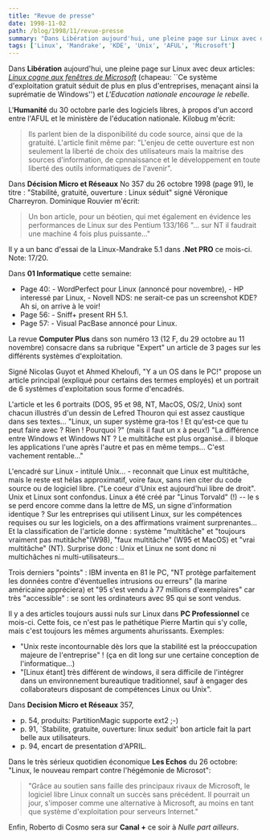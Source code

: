 ```yaml
---
title: "Revue de presse"
date: 1998-11-02
path: /blog/1998/11/revue-presse
summary: "Dans Libération aujourd'hui, une pleine page sur Linux avec deux articles: Linux cogne aux fenêtres de Microsoft (chapeau: ``Ce système d'exploitation gratuit séduit de plus en plus d'entreprises, menaçant ainsi la suprématie de Windows'') et L'Education nationale encourage le rebelle."
tags: ['Linux', 'Mandrake', 'KDE', 'Unix', 'AFUL', 'Microsoft']
---
```


<P>
Dans <B>Libération</B> aujourd'hui, une
pleine page sur Linux avec deux articles: <EM><A HREF="http://www.liberation.fr/quotidien/semaine/981102luns.html">Linux
cogne aux fenêtres de Microsoft</A></EM> (chapeau: ``Ce  système
d'exploitation gratuit séduit de plus en plus d'entreprises, menaçant
ainsi la suprématie de Windows'') et <EM>L'Education nationale encourage
le rebelle</EM>.
</P>

<P>
L'<B>Humanité</B> du 30 octobre parle des logiciels
libres, à propos d'un accord entre l'AFUL et le ministère de l'éducation
nationale. Kilobug m'écrit:
</P>

<BLOCKQUOTE>
Ils parlent bien de la disponibilité du code source, ainsi que de la
gratuité. L'article finit même par: "L'enjeu de cette ouverture est
non seulement la liberté de choix des utilisateurs mais la maitrise
des sources d'information, de cpnnaissance et le développement en toute
liberté des outils informatiques de l'avenir".
</BLOCKQUOTE>
<P>
Dans <B>Décision Micro et Réseaux</B> No 357 du 26 octobre 1998 (page
91), le titre : "Stabilité, gratuité, ouverture : Linux séduit" signé
Véronique Charreyron. Dominique Rouvier m'écrit:
</P>

<BLOCKQUOTE>
Un bon article, pour un béotien, qui met également en évidence les
performances de Linux sur des Pentium 133/166 "... sur NT il
faudrait une machine 4 fois plus puissante..."
</BLOCKQUOTE>
<P>
Il y a un banc d'essai de la Linux-Mandrake 5.1 dans <B>.Net PRO</B>
ce mois-ci. Note: 17/20.
</P>

<P>
Dans <B>01 Informatique</B> cette semaine:
</P>

<UL>

<LI>Page 40:
- WordPerfect pour Linux (annoncé pour novembre),
- HP interessé par Linux,
- Novell NDS: ne serait-ce pas un screenshot KDE? Ah si, on arrive à le voir!

<LI>Page 56: - Sniff+ present RH 5.1.
<LI>Page 57: - Visual PacBase annoncé pour Linux.
</UL>

<P>
La revue <B>Computer Plus</B> dans son numéro 13 (12 F, du 29 octobre
au 11 novembre) consacre dans sa rubrique "Expert" un article de 3 pages
sur les différents systèmes d'exploitation.
</P>

<P>
Signé Nicolas Guyot et Ahmed Kheloufi, "Y a un OS dans le PC!"
propose un article principal (expliqué pour certains des termes
employés) et un portrait de 6 systèmes d'exploitation sous forme
d'encadrés.
</P>

<P>
L'article et les 6 portraits (DOS, 95 et 98, NT, MacOS, OS/2, Unix)
sont chacun illustrés d'un dessin de Lefred Thouron qui est assez
caustique dans ses textes...
"Linux, un super système gra-tos !
Et qu'est-ce que tu peut faire avec ? Rien ! Pourquoi ?" (mais il faut
un x à peux!)
"La différence entre Windows et Windows NT ? Le multitâche est plus
organisé... il bloque les applications l'une après l'autre et pas en
même temps... C'est vachement rentable..."
</P>

<P>
L'encadré sur Linux - intitulé Unix... - reconnait que Linux est
multitâche, mais le reste est hélas approximatif, voire faux, sans rien
citer du code source ou de logiciel libre. ("Le coeur d'Unix est
aujourd'hui libre de droit". Unix et Linux sont confondus. Linux a été
créé par "Linus Torvald" (!) -- le s se perd encore comme dans la lettre
de MS, un signe d'information identique ? Sur les entreprises qui
utilisent Linux, sur les compétences requises ou sur les logiciels, on a
des affirmations vraiment surprenantes... Et la classification de
l'article donne : système "multitâche" et "toujours vraiment pas
mutitâche"(W98), "faux multitâche" (W95 et MacOS) et "vrai multitâche"
(NT). Surprise donc : Unix et Linux ne sont donc ni multichâches ni
multi-utilisateurs...
</P>

<P>
Trois derniers "points" : IBM inventa en 81 le PC, "NT protège
parfaitement les données contre d'éventuelles intrusions ou erreurs" (la
marine américaine appréciera) et "95 s'est vendu à 77 millions
d'exemplaires" car très "accessible" : se sont les ordinateurs avec 95
qui se sont vendus.
</P>

<P>
Il y a des articles toujours aussi nuls sur Linux dans <B>PC Professionnel</B>
ce mois-ci. Cette fois, ce n'est pas le pathétique Pierre Martin qui s'y colle,
mais c'est toujours les mêmes arguments ahurissants. Exemples:
</P>

<UL>

<LI>"Unix reste incontournable dès lors que la stabilité est la
préoccupation majeure de l'entreprise" ! (ça en dit long sur une certaine
conception de l'informatique...)
<LI>"[Linux étant] très différent de windows, il sera difficile de
l'intégrer dans un environnement bureautique traditionnel, sauf à engager
des collaborateurs disposant de compétences Linux ou Unix".
</UL>

<P>
Dans <B>Decision Micro et Réseaux</B> 357,
</P>

<UL>

<LI>p. 54, produits: PartitionMagic supporte ext2 ;-)
<LI>p. 91, `Stabilite, gratuite, ouverture: linux seduit'
bon article fait la part belle aux utilisateurs.
<LI>p. 94, encart de presentation d'APRIL.
</UL>

<P>
Dans le très sérieux quotidien économique
<B>Les Echos</B> du 26 octobre: "Linux, le nouveau rempart contre
l'hégémonie de Microsot":
</P>

<BLOCKQUOTE>
"Grâce au soutien sans faille des principaux rivaux de Microsoft, le
logiciel libre Linux connaît un succès sans précédent. Il pourrait un
jour, s'imposer comme une alternative à Microsoft, au moins en tant que
système d'exploitation pour serveurs Internet."
</BLOCKQUOTE>
<P>
Enfin, Roberto di Cosmo sera sur <B>Canal +</B> ce soir à
<EM>Nulle part ailleurs</EM>.
</P>


